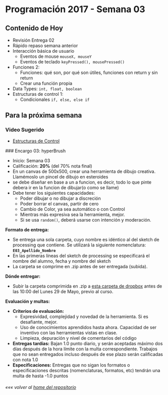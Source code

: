# Programación 2017 - Semana 03
## Contenido de Hoy
* Revisión Entrega 02
* Rápido repaso semana anterior
* Interacción básica de usuario
	* Eventos de mouse `mouseX, mouseY`
	* Eventos de teclado `keyPressed(), mousePressed()`
* Funciones 2:
  * Funciones: qué son, por qué son útiles, funciones con return y sin return
  * Crear una función propia
* Data Types: `int, float, boolean`
* Estructuras de control 1:
  * Condicionales `if, else, else if`


## Para la próxima semana
### Video Sugerido
* [Estructuras de Control](https://www.acamica.com/clases/373/programacion-creativa-con-processing/estructuras-de-control-condicionales)

### Encargo 03: hyperBrush
* Inicio: Semana 03
* Calificación: **20%** (del 70% nota final)
* En un canvas de 500x500, crear una herramienta de dibujo creativa. Llamémoslo un pincel de dibujo en esteroides
* se debe diseñar en base a un a funcion, es decir, todo lo que pinte debera ir en la funcion de dibujar(o como se llame)
* Debe tener los siguientes capacidades:
	* Poder dibujar o no dibujar a discreción
	* Poder borrar el canvas, partir de cero
	* Cambio de Color, ya sea automático o con Control
	* Mientras más expresiva sea la herramienta, mejor.
	* Si se usa `random()`, deberá usarse con intención y moderación.


**Formato de entrega:**
  * Se entrega una sola carpeta, cuyo nombre es idéntico al del sketch de processing que contiene. Se utilizará la siguiente nomenclatura: **`E03_Apellido_Nombre`**
  * En las primeras líneas del sketch de processing se especificará el nombre del alumno, fecha y nombre del sketch
  * La carpeta se comprime en .zip antes de ser entregada (subida).

**Dónde entregar:**
  * Subir la carpeta comprimida en .zip a [esta carpeta de dropbox](https://www.dropbox.com/request/UpKFUTJLE6Kzo10CHqGN) antes de las 10:00 del Lunes 29 de Mayo, previo al curso.


  **Evaluación y multas:**
  * **Criterios de evaluación:**
  	* Expresividad, complejidad y novedad de la herramienta. Si es desafiante, mejor.
  	* Uso de conocimientos aprendidos hasta ahora. Capacidad de ser inventivo con las herramientas vistas en clase.
  	* Limpieza, depuración y nivel de comentarios del código
  * **Entregas tardías:**
  Bajan 1.0 punto diario, y serán aceptadas máximo dos días después de la hora límite con la multa correspondiente. Trabajos que no sean entregados incluso después de ese plazo serán calificadas con nota 1.0
  * **Especificaciones:**
  Entregas que no sigan los formatos o especificaciones descritas (nomenclaturas, formatos, etc) tendrán una multa de hasta -1.0 puntos

###### *««« volver al [home del repositorio](https://github.com/Franzel/UDD_Programacion_2017_1sem)*
